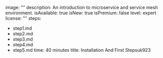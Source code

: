 image: ""
description: An introduction to microservice and service mesh environment.
isAvailable: true
isNew: true
isPremium: false
level: expert
license: ""
steps:
- step1.md
- step2.md
- step3.md
- step4.md
- step5.md
time: 40 minutes
title: Installation And First Stepsuk923
